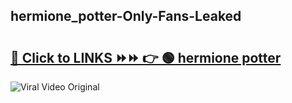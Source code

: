 
 ## hermione_potter-Only-Fans-Leaked

# <h2><a href="https://clipsfans.com/hermione_potter&ref=git">🔗 Click to LINKS ⏩⏩ 👉 🟢 hermione potter </a></h2>

<a href="https://clipsfans.com/hermione_potter&ref=git" rel="nofollow" data-target="animated-image.originalLink"><img src="https://i.ibb.co.com/xMMVF88/686577567.gif" alt="Viral Video Original" style="max-width: 100%; display: inline-block;" data-target="animated-image.originalImage"></a>
